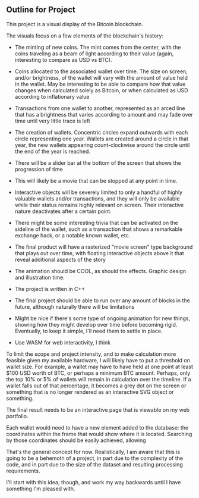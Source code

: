 ## Outline for Project

This project is a visual display of the Bitcoin blockchain.

The visuals focus on a few elements of the blockchain's history:

* The minting of new coins. The mint comes from the center, with the coins traveling as a beam of light according to their value (again, interesting to compare as USD vs BTC).

* Coins allocated to the associated wallet over time. The size on screen, and/or brightness, of the wallet will vary with the amount of value held in the wallet. May be interesting to be able to compare how that value changes when calculated solely as Bitcoin, or when calculated as USD according to inflationary value

* Transactions from one wallet to another, represented as an arced line that has a brightness that varies according to amount and may fade over time until very little trace is left

* The creation of wallets. Concentric circles expand outwards with each circle representing one year. Wallets are created around a circle in that year, the new wallets appearing count-clockwise around the circle until the end of the year is reached. 

* There will be a slider bar at the bottom of the screen that shows the progression of time

* This will likely be a movie that can be stopped at any point in time. 

* Interactive objects will be severely limited to only a handful of highly valuable wallets and/or transactions, and they will only be available while their status remains highly relevant on screen. Their interactive nature deactivates after a certain point.

* There might be some interesting trivia that can be activated on the sideline of the wallet, such as a transaction that shows a remarkable exchange hack, or a notable known wallet, etc.

* The final product will have a rasterized "movie screen" type background that plays out over time, with floating interactive objects above it that reveal additional aspects of the story

* The animation should be COOL, as should the effects. Graphic design and illustration time.

* The project is written in C++

* The final project should be able to run over any amount of blocks in the future, although naturally there will be limitations

* Might be nice if there's some type of ongoing animation for new things, showing how they might develop over time before becoming rigid. Eventually, to keep it simple, I'll need them to settle in place.

* Use WASM for web interactivity, I think

To limit the scope and project intensity, and to make calculation more feasible given my available hardware, I will likely have to put a threshold on wallet size. For example, a wallet may have to have held at one point at least $100 USD worth of BTC, or perhaps a minimum BTC amount. Perhaps, only the top 10% or 5% of wallets will remain in calculation over the timeline. If a wallet falls out of that percentage, it becomes a grey dot on the screen or something that is no longer rendered as an interactive SVG object or something.

The final result needs to be an interactive page that is viewable on my web portfolio.

Each wallet would need to have a new element added to the database: the coordinates within the frame that would show where it is located. Searching by those coordinates should be easily achieved, allowing

That's the general concept for now. Realistically, I am aware that this is going to be a behemoth of a project, in part due to the complexity of the code, and in part due to the size of the dataset and resulting processing requirements. 

I'll start with this idea, though, and work my way backwards until I have something I'm pleased with.

